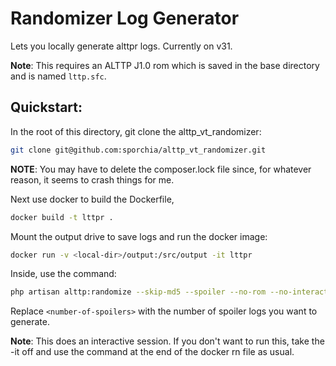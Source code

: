 # Randomizer Log Generator

Lets you locally generate alttpr logs. Currently on v31.

**Note**: This requires an ALTTP J1.0 rom which is saved in the base directory and is named `lttp.sfc`.

## Quickstart:

In the root of this directory, git clone the alttp_vt_randomizer:

```bash
git clone git@github.com:sporchia/alttp_vt_randomizer.git
```

**NOTE**: You may have to delete the composer.lock file since, for whatever reason, it seems to crash things for me.

Next use docker to build the Dockerfile,

```bash
docker build -t lttpr .
```

Mount the output drive to save logs and run the docker image:

```bash
docker run -v <local-dir>/output:/src/output -it lttpr
```

Inside, use the command:

```bash
php artisan alttp:randomize --skip-md5 --spoiler --no-rom --no-interaction --bulk=<number-of-spoilers> ./lttp.sfc ./output
```

Replace `<number-of-spoilers>` with the number of spoiler logs you want to generate.

**Note**: This does an interactive session. If you don't want to run this, take the -it off and use the command at the end of the docker rn file as usual.
